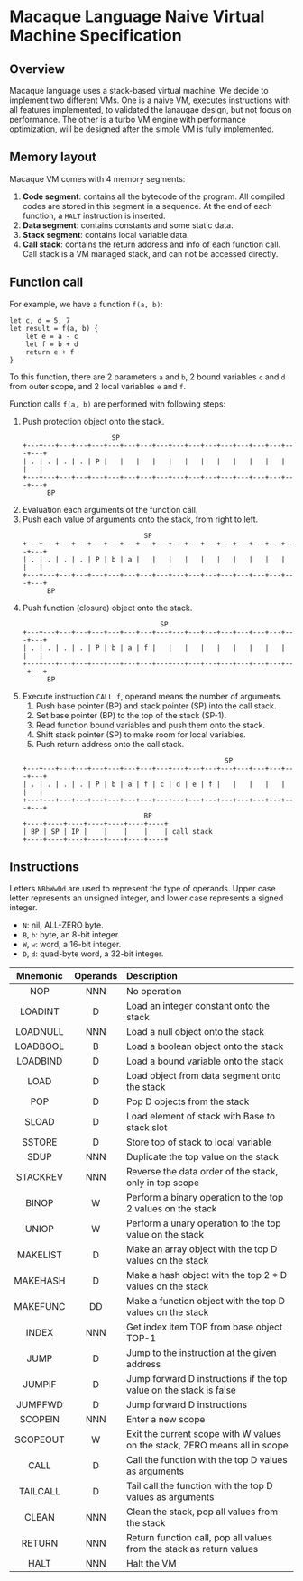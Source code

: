 Macaque Language Naive Virtual Machine Specification
=====================================================

Overview
---------

Macaque language uses a stack-based virtual machine. We decide to implement two
different VMs. One is a naive VM, executes instructions with all features
implemented, to validated the lanaugae design, but not focus on performance.
The other is a turbo VM engine with performance optimization, will be designed
after the simple VM is fully implemented.


Memory layout
--------------

Macaque VM comes with 4 memory segments:
  1. **Code segment**: contains all the bytecode of the program. All compiled
     codes are stored in this segment in a sequence. At the end of each function,
     a `HALT` instruction is inserted.
  2. **Data segment**: contains constants and some static data.
  3. **Stack segment**: contains local variable data.
  4. **Call stack**: contains the return address and info of each function call.
     Call stack is a VM managed stack, and can not be accessed directly.


Function call
--------------

For example, we have a function `f(a, b)`:
```monkey
let c, d = 5, 7
let result = f(a, b) {
    let e = a - c
    let f = b + d
    return e + f
}
```
To this function, there are 2 parameters `a` and `b`, 2 bound variables `c` and
`d` from outer scope, and 2 local variables `e` and `f`.


Function calls `f(a, b)` are performed with following steps:
  1. Push protection object onto the stack.
     ```
                           SP
     +---+---+---+---+---+---+---+---+---+---+---+---+---+---+---+---+---+---+
     | . | . | . | . | P |   |   |   |   |   |   |   |   |   |   |   |   |   |
     +---+---+---+---+---+---+---+---+---+---+---+---+---+---+---+---+---+---+
           BP
     ```
  2. Evaluation each arguments of the function call.
  3. Push each value of arguments onto the stack, from right to left.
     ```
                                   SP
     +---+---+---+---+---+---+---+---+---+---+---+---+---+---+---+---+---+---+
     | . | . | . | . | P | b | a |   |   |   |   |   |   |   |   |   |   |   |
     +---+---+---+---+---+---+---+---+---+---+---+---+---+---+---+---+---+---+
           BP
     ```
  4. Push function (closure) object onto the stack.
     ```
                                       SP
     +---+---+---+---+---+---+---+---+---+---+---+---+---+---+---+---+---+---+
     | . | . | . | . | P | b | a | f |   |   |   |   |   |   |   |   |   |   |
     +---+---+---+---+---+---+---+---+---+---+---+---+---+---+---+---+---+---+
           BP
     ```
  5. Execute instruction `CALL f`, operand means the number of arguments.
     1. Push base pointer (BP) and stack pointer (SP) into the call stack.
     2. Set base pointer (BP) to the top of the stack (SP-1).
     3. Read function bound variables and push them onto the stack.
     4. Shift stack pointer (SP) to make room for local variables.
     5. Push return address onto the call stack.
     ```
                                                       SP
     +---+---+---+---+---+---+---+---+---+---+---+---+---+---+---+---+---+---+
     | . | . | . | . | P | b | a | f | c | d | e | f |   |   |   |   |   |   |
     +---+---+---+---+---+---+---+---+---+---+---+---+---+---+---+---+---+---+
                                   BP
     +----+----+----+----+----+----+----+
     | BP | SP | IP |    |    |    |    | call stack
     +----+----+----+----+----+----+----+
     ```


Instructions
-------------

Letters `NBbWwDd` are used to represent the type of operands. Upper case letter
represents an unsigned integer, and lower case represents a signed integer.
  + `N`: nil, ALL-ZERO byte.
  + `B`, `b`: byte, an 8-bit integer.
  + `W`, `w`: word, a 16-bit integer.
  + `D`, `d`: quad-byte word, a 32-bit integer.

| Mnemonic | Operands | Description                                           |
|:--------:|:--------:|:------------------------------------------------------|
| NOP      |   NNN    | No operation
| LOADINT  |   D      | Load an integer constant onto the stack
| LOADNULL |   NNN    | Load a null object onto the stack
| LOADBOOL |   B      | Load a boolean object onto the stack
| LOADBIND |   D      | Load a bound variable onto the stack
| LOAD     |   D      | Load object from data segment onto the stack
| POP      |   D      | Pop D objects from the stack
| SLOAD    |   D      | Load element of stack with Base to stack slot
| SSTORE   |   D      | Store top of stack to local variable
| SDUP     |   NNN    | Duplicate the top value on the stack
| STACKREV |   NNN    | Reverse the data order of the stack, only in top scope
| BINOP    |   W      | Perform a binary operation to the top 2 values on the stack
| UNIOP    |   W      | Perform a unary operation to the top value on the stack
| MAKELIST |   D      | Make an array object with the top D values on the stack
| MAKEHASH |   D      | Make a hash object with the top 2 * D values on the stack
| MAKEFUNC |   DD     | Make a function object with the top D values on the stack
| INDEX    |   NNN    | Get index item TOP from base object TOP-1
| JUMP     |   D      | Jump to the instruction at the given address
| JUMPIF   |   D      | Jump forward D instructions if the top value on the stack is false
| JUMPFWD  |   D      | Jump forward D instructions
| SCOPEIN  |   NNN    | Enter a new scope
| SCOPEOUT |   W      | Exit the current scope with W values on the stack, ZERO means all in scope
| CALL     |   D      | Call the function with the top D values as arguments
| TAILCALL |   D      | Tail call the function with the top D values as arguments
| CLEAN    |   NNN    | Clean the stack, pop all values from the stack
| RETURN   |   NNN    | Return function call, pop all values from the stack as return values
| HALT     |   NNN    | Halt the VM
